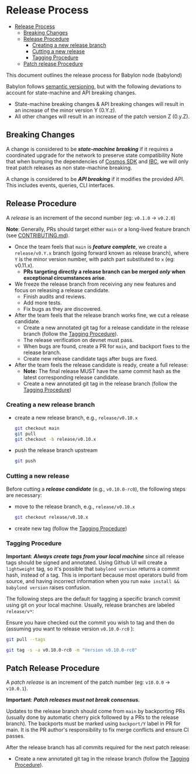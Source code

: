 # Release Process

- [Release Process](#release-process)
  - [Breaking Changes](#breaking-changes)
  - [Release Procedure](#release-procedure)
    - [Creating a new release branch](#creating-a-new-release-branch)
    - [Cutting a new release](#cutting-a-new-release)
    - [Tagging Procedure](#tagging-procedure)
  - [Patch release Procedure](#patch-release-procedure)

This document outlines the release process for Babylon node (babylond)

Babylon follows [semantic versioning](https://semver.org), but with the following deviations to account for state-machine and API breaking changes.

- State-machine breaking changes & API breaking changes will result in an increase of the minor version Y (0.Y.z).
- All other changes will result in an increase of the patch version Z (0.y.Z).

## Breaking Changes

A change is considered to be ***state-machine breaking*** if it requires a coordinated upgrade for the network to preserve state compatibility
Note that when bumping the dependencies of [Cosmos SDK](https://github.com/cosmos/cosmos-sdk) and [IBC](https://github.com/cosmos/ibc-go),
we will only treat patch releases as non state-machine breaking.

A change is considered to be ***API breaking*** if it modifies the provided API. This includes events, queries, CLI interfaces.

## Release Procedure

A _release_ is an increment of the second number (eg: `v0.1.0` → `v0.2.0`)

**Note**: Generally, PRs should target either `main` or a long-lived feature branch (see [CONTRIBUTING.md](./CONTRIBUTING.md#pull-requests)).

* Once the team feels that `main` is _**feature complete**_, we create a `release/v0.Y.x` branch (going forward known as release branch),
  where `Y` is the minor version number, with patch part substituted to `x` (eg: v0.11.x).
  * **PRs targeting directly a release branch can be merged _only_ when exceptional circumstances arise**.
* We freeze the release branch from receiving any new features and focus on releasing a release candidate.
  * Finish audits and reviews.
  * Add more tests.
  * Fix bugs as they are discovered.
* After the team feels that the release branch works fine, we cut a release candidate.
  * Create a new annotated git tag for a release candidate in the release branch (follow the [Tagging Procedure](#tagging-procedure)).
  * The release verification on devnet must pass.
  * When bugs are found, create a PR for `main`, and backport fixes to the release branch.
  * Create new release candidate tags after bugs are fixed.
* After the team feels the release candidate is ready, create a full release:
  * **Note:** The final release MUST have the same commit hash as the latest corresponding release candidate.
  * Create a new annotated git tag in the release branch (follow the [Tagging Procedure](#tagging-procedure))

### Creating a new release branch

- create a new release branch, e.g., `release/v0.10.x`
    ```bash
    git checkout main
    git pull
    git checkout -b release/v0.10.x
    ```
- push the release branch upstream
    ```bash
    git push
    ```
### Cutting a new release

Before cutting a _**release candidate**_ (e.g., `v0.10.0-rc0`), the following steps are necessary:

- move to the release branch, e.g., `release/v0.10.x`
    ```bash
    git checkout release/v0.10.x
    ```
- create new tag (follow the [Tagging Procedure](#tagging-procedure))

### Tagging Procedure

**Important**: _**Always create tags from your local machine**_ since all release tags should be signed and annotated.
Using Github UI will create a `lightweight` tag, so it's possible that `babylond version` returns a commit hash, instead of a tag.
This is important because most operators build from source, and having incorrect information when you run `make install && babylond version` raises confusion.

The following steps are the default for tagging a specific branch commit using git on your local machine. Usually, release branches are labeled `release/v*`:

Ensure you have checked out the commit you wish to tag and then do (assuming you want
to release version `v0.10.0-rc0` ):
```bash
git pull --tags

git tag -s -a v0.10.0-rc0 -m "Version v0.10.0-rc0"
```
## Patch Release Procedure

A _patch release_ is an increment of the patch number (eg: `v10.0.0` → `v10.0.1`).

**Important**: _**Patch releases must not break consensus.**_

Updates to the release branch should come from `main` by backporting PRs
(usually done by automatic cherry pick followed by a PRs to the release branch).
The backports must be marked using `backport/Y` label in PR for main.
It is the PR author's responsibility to fix merge conflicts and
ensure CI passes.

After the release branch has all commits required for the next patch release:
* Create a new annotated git tag in the release branch (follow the [Tagging Procedure](#tagging-procedure)).
